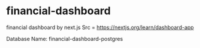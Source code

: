 # financial-dashboard
financial dashboard by next.js 
Src = https://nextjs.org/learn/dashboard-app

Database Name: financial-dashboard-postgres